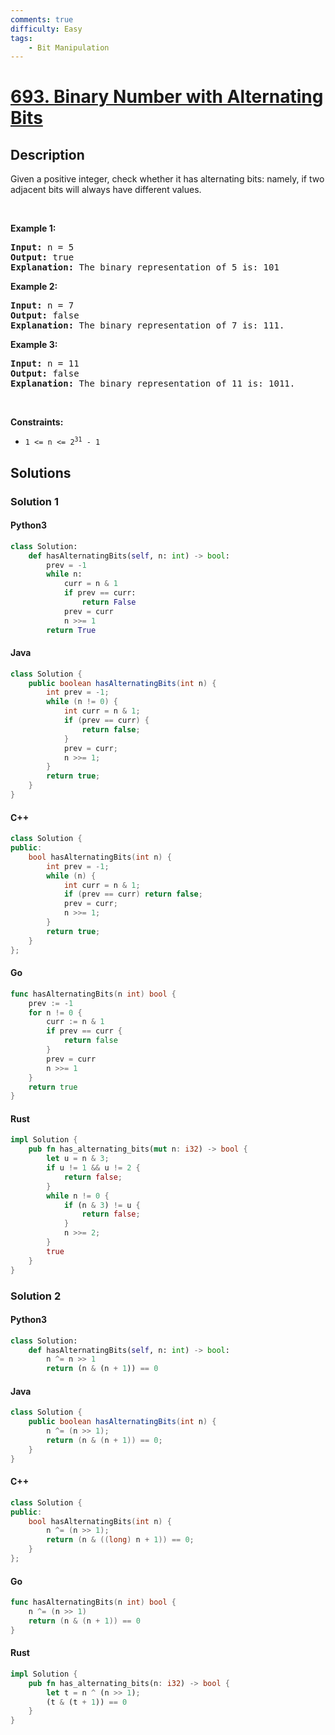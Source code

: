 ```yaml
---
comments: true
difficulty: Easy
tags:
    - Bit Manipulation
---
```


<!-- problem:start -->

# [693. Binary Number with Alternating Bits](https://leetcode.com/problems/binary-number-with-alternating-bits)

## Description

<!-- description:start -->

<p>Given a positive integer, check whether it has alternating bits: namely, if two adjacent bits will always have different values.</p>

<p>&nbsp;</p>
<p><strong class="example">Example 1:</strong></p>

<pre>
<strong>Input:</strong> n = 5
<strong>Output:</strong> true
<strong>Explanation:</strong> The binary representation of 5 is: 101
</pre>

<p><strong class="example">Example 2:</strong></p>

<pre>
<strong>Input:</strong> n = 7
<strong>Output:</strong> false
<strong>Explanation:</strong> The binary representation of 7 is: 111.</pre>

<p><strong class="example">Example 3:</strong></p>

<pre>
<strong>Input:</strong> n = 11
<strong>Output:</strong> false
<strong>Explanation:</strong> The binary representation of 11 is: 1011.</pre>

<p>&nbsp;</p>
<p><strong>Constraints:</strong></p>

<ul>
	<li><code>1 &lt;= n &lt;= 2<sup>31</sup> - 1</code></li>
</ul>

<!-- description:end -->

## Solutions

<!-- solution:start -->

### Solution 1

<!-- tabs:start -->

#### Python3

```python
class Solution:
    def hasAlternatingBits(self, n: int) -> bool:
        prev = -1
        while n:
            curr = n & 1
            if prev == curr:
                return False
            prev = curr
            n >>= 1
        return True
```

#### Java

```java
class Solution {
    public boolean hasAlternatingBits(int n) {
        int prev = -1;
        while (n != 0) {
            int curr = n & 1;
            if (prev == curr) {
                return false;
            }
            prev = curr;
            n >>= 1;
        }
        return true;
    }
}
```

#### C++

```cpp
class Solution {
public:
    bool hasAlternatingBits(int n) {
        int prev = -1;
        while (n) {
            int curr = n & 1;
            if (prev == curr) return false;
            prev = curr;
            n >>= 1;
        }
        return true;
    }
};
```

#### Go

```go
func hasAlternatingBits(n int) bool {
	prev := -1
	for n != 0 {
		curr := n & 1
		if prev == curr {
			return false
		}
		prev = curr
		n >>= 1
	}
	return true
}
```

#### Rust

```rust
impl Solution {
    pub fn has_alternating_bits(mut n: i32) -> bool {
        let u = n & 3;
        if u != 1 && u != 2 {
            return false;
        }
        while n != 0 {
            if (n & 3) != u {
                return false;
            }
            n >>= 2;
        }
        true
    }
}
```

<!-- tabs:end -->

<!-- solution:end -->

<!-- solution:start -->

### Solution 2

<!-- tabs:start -->

#### Python3

```python
class Solution:
    def hasAlternatingBits(self, n: int) -> bool:
        n ^= n >> 1
        return (n & (n + 1)) == 0
```

#### Java

```java
class Solution {
    public boolean hasAlternatingBits(int n) {
        n ^= (n >> 1);
        return (n & (n + 1)) == 0;
    }
}
```

#### C++

```cpp
class Solution {
public:
    bool hasAlternatingBits(int n) {
        n ^= (n >> 1);
        return (n & ((long) n + 1)) == 0;
    }
};
```

#### Go

```go
func hasAlternatingBits(n int) bool {
	n ^= (n >> 1)
	return (n & (n + 1)) == 0
}
```

#### Rust

```rust
impl Solution {
    pub fn has_alternating_bits(n: i32) -> bool {
        let t = n ^ (n >> 1);
        (t & (t + 1)) == 0
    }
}
```

<!-- tabs:end -->

<!-- solution:end -->

<!-- problem:end -->
